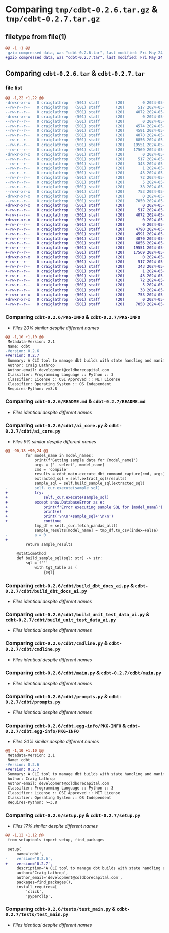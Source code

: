 # Comparing `tmp/cdbt-0.2.6.tar.gz` & `tmp/cdbt-0.2.7.tar.gz`

## filetype from file(1)

```diff
@@ -1 +1 @@
-gzip compressed data, was "cdbt-0.2.6.tar", last modified: Fri May 24 02:53:57 2024, max compression
+gzip compressed data, was "cdbt-0.2.7.tar", last modified: Fri May 24 03:04:36 2024, max compression
```

## Comparing `cdbt-0.2.6.tar` & `cdbt-0.2.7.tar`

### file list

```diff
@@ -1,22 +1,22 @@
-drwxr-xr-x   0 craiglathrop   (501) staff       (20)        0 2024-05-24 02:53:57.005233 cdbt-0.2.6/
--rw-r--r--   0 craiglathrop   (501) staff       (20)      517 2024-05-24 02:53:57.004326 cdbt-0.2.6/PKG-INFO
--rw-r--r--   0 craiglathrop   (501) staff       (20)     4072 2024-05-17 13:41:23.000000 cdbt-0.2.6/README.md
-drwxr-xr-x   0 craiglathrop   (501) staff       (20)        0 2024-05-24 02:53:56.995094 cdbt-0.2.6/cdbt/
--rw-r--r--   0 craiglathrop   (501) staff       (20)        0 2024-05-15 13:54:01.000000 cdbt-0.2.6/cdbt/__init__.py
--rw-r--r--   0 craiglathrop   (501) staff       (20)     4574 2024-05-24 02:53:34.000000 cdbt-0.2.6/cdbt/ai_core.py
--rw-r--r--   0 craiglathrop   (501) staff       (20)     4591 2024-05-24 02:45:14.000000 cdbt-0.2.6/cdbt/build_dbt_docs_ai.py
--rw-r--r--   0 craiglathrop   (501) staff       (20)     4070 2024-05-24 02:39:54.000000 cdbt-0.2.6/cdbt/build_unit_test_data_ai.py
--rw-r--r--   0 craiglathrop   (501) staff       (20)     6856 2024-05-24 02:51:51.000000 cdbt-0.2.6/cdbt/cmdline.py
--rw-r--r--   0 craiglathrop   (501) staff       (20)    19551 2024-05-24 02:39:54.000000 cdbt-0.2.6/cdbt/main.py
--rw-r--r--   0 craiglathrop   (501) staff       (20)    17569 2024-05-24 02:39:54.000000 cdbt-0.2.6/cdbt/prompts.py
-drwxr-xr-x   0 craiglathrop   (501) staff       (20)        0 2024-05-24 02:53:57.003803 cdbt-0.2.6/cdbt.egg-info/
--rw-r--r--   0 craiglathrop   (501) staff       (20)      517 2024-05-24 02:53:56.000000 cdbt-0.2.6/cdbt.egg-info/PKG-INFO
--rw-r--r--   0 craiglathrop   (501) staff       (20)      343 2024-05-24 02:53:56.000000 cdbt-0.2.6/cdbt.egg-info/SOURCES.txt
--rw-r--r--   0 craiglathrop   (501) staff       (20)        1 2024-05-24 02:53:56.000000 cdbt-0.2.6/cdbt.egg-info/dependency_links.txt
--rw-r--r--   0 craiglathrop   (501) staff       (20)       43 2024-05-24 02:53:56.000000 cdbt-0.2.6/cdbt.egg-info/entry_points.txt
--rw-r--r--   0 craiglathrop   (501) staff       (20)       72 2024-05-24 02:53:56.000000 cdbt-0.2.6/cdbt.egg-info/requires.txt
--rw-r--r--   0 craiglathrop   (501) staff       (20)        5 2024-05-24 02:53:56.000000 cdbt-0.2.6/cdbt.egg-info/top_level.txt
--rw-r--r--   0 craiglathrop   (501) staff       (20)       38 2024-05-24 02:53:57.005323 cdbt-0.2.6/setup.cfg
--rwxr-xr-x   0 craiglathrop   (501) staff       (20)      753 2024-05-24 02:53:52.000000 cdbt-0.2.6/setup.py
-drwxr-xr-x   0 craiglathrop   (501) staff       (20)        0 2024-05-24 02:53:57.002676 cdbt-0.2.6/tests/
--rw-r--r--   0 craiglathrop   (501) staff       (20)     7050 2024-05-15 13:54:01.000000 cdbt-0.2.6/tests/test_main.py
+drwxr-xr-x   0 craiglathrop   (501) staff       (20)        0 2024-05-24 03:04:36.805381 cdbt-0.2.7/
+-rw-r--r--   0 craiglathrop   (501) staff       (20)      517 2024-05-24 03:04:36.804657 cdbt-0.2.7/PKG-INFO
+-rw-r--r--   0 craiglathrop   (501) staff       (20)     4072 2024-05-17 13:41:23.000000 cdbt-0.2.7/README.md
+drwxr-xr-x   0 craiglathrop   (501) staff       (20)        0 2024-05-24 03:04:36.795362 cdbt-0.2.7/cdbt/
+-rw-r--r--   0 craiglathrop   (501) staff       (20)        0 2024-05-15 13:54:01.000000 cdbt-0.2.7/cdbt/__init__.py
+-rw-r--r--   0 craiglathrop   (501) staff       (20)     4790 2024-05-24 03:04:34.000000 cdbt-0.2.7/cdbt/ai_core.py
+-rw-r--r--   0 craiglathrop   (501) staff       (20)     4591 2024-05-24 02:45:14.000000 cdbt-0.2.7/cdbt/build_dbt_docs_ai.py
+-rw-r--r--   0 craiglathrop   (501) staff       (20)     4070 2024-05-24 02:39:54.000000 cdbt-0.2.7/cdbt/build_unit_test_data_ai.py
+-rw-r--r--   0 craiglathrop   (501) staff       (20)     6856 2024-05-24 02:51:51.000000 cdbt-0.2.7/cdbt/cmdline.py
+-rw-r--r--   0 craiglathrop   (501) staff       (20)    19551 2024-05-24 02:39:54.000000 cdbt-0.2.7/cdbt/main.py
+-rw-r--r--   0 craiglathrop   (501) staff       (20)    17569 2024-05-24 02:39:54.000000 cdbt-0.2.7/cdbt/prompts.py
+drwxr-xr-x   0 craiglathrop   (501) staff       (20)        0 2024-05-24 03:04:36.804067 cdbt-0.2.7/cdbt.egg-info/
+-rw-r--r--   0 craiglathrop   (501) staff       (20)      517 2024-05-24 03:04:36.000000 cdbt-0.2.7/cdbt.egg-info/PKG-INFO
+-rw-r--r--   0 craiglathrop   (501) staff       (20)      343 2024-05-24 03:04:36.000000 cdbt-0.2.7/cdbt.egg-info/SOURCES.txt
+-rw-r--r--   0 craiglathrop   (501) staff       (20)        1 2024-05-24 03:04:36.000000 cdbt-0.2.7/cdbt.egg-info/dependency_links.txt
+-rw-r--r--   0 craiglathrop   (501) staff       (20)       43 2024-05-24 03:04:36.000000 cdbt-0.2.7/cdbt.egg-info/entry_points.txt
+-rw-r--r--   0 craiglathrop   (501) staff       (20)       72 2024-05-24 03:04:36.000000 cdbt-0.2.7/cdbt.egg-info/requires.txt
+-rw-r--r--   0 craiglathrop   (501) staff       (20)        5 2024-05-24 03:04:36.000000 cdbt-0.2.7/cdbt.egg-info/top_level.txt
+-rw-r--r--   0 craiglathrop   (501) staff       (20)       38 2024-05-24 03:04:36.805453 cdbt-0.2.7/setup.cfg
+-rwxr-xr-x   0 craiglathrop   (501) staff       (20)      753 2024-05-24 03:04:22.000000 cdbt-0.2.7/setup.py
+drwxr-xr-x   0 craiglathrop   (501) staff       (20)        0 2024-05-24 03:04:36.803189 cdbt-0.2.7/tests/
+-rw-r--r--   0 craiglathrop   (501) staff       (20)     7050 2024-05-15 13:54:01.000000 cdbt-0.2.7/tests/test_main.py
```

### Comparing `cdbt-0.2.6/PKG-INFO` & `cdbt-0.2.7/PKG-INFO`

 * *Files 20% similar despite different names*

```diff
@@ -1,10 +1,10 @@
 Metadata-Version: 2.1
 Name: cdbt
-Version: 0.2.6
+Version: 0.2.7
 Summary: A CLI tool to manage dbt builds with state handling and manifest management
 Author: Craig Lathrop
 Author-email: development@coldborecapital.com
 Classifier: Programming Language :: Python :: 3
 Classifier: License :: OSI Approved :: MIT License
 Classifier: Operating System :: OS Independent
 Requires-Python: >=3.8
```

### Comparing `cdbt-0.2.6/README.md` & `cdbt-0.2.7/README.md`

 * *Files identical despite different names*

### Comparing `cdbt-0.2.6/cdbt/ai_core.py` & `cdbt-0.2.7/cdbt/ai_core.py`

 * *Files 9% similar despite different names*

```diff
@@ -90,18 +90,24 @@
         for model_name in model_names:
             print(f'Getting sample data for {model_name}')
             args = ['--select', model_name]
             cmd = 'compile'
             results = cdbt_main.execute_dbt_command_capture(cmd, args)
             extracted_sql = self.extract_sql(results)
             sample_sql = self.build_sample_sql(extracted_sql)
-            self._cur.execute(sample_sql)
+            try:
+                self._cur.execute(sample_sql)
+            except snow.DatabaseError as e:
+                print(f'Error executing sample SQL for {model_name}')
+                print(e)
+                print('\n\n'+sample_sql+'\n\n')
+                continue
             tmp_df = self._cur.fetch_pandas_all()
             sample_results[model_name] = tmp_df.to_csv(index=False)
-            a = 0
+
         return sample_results
 
     @staticmethod
     def build_sample_sql(sql: str) -> str:
         sql = f'''
             with tgt_table as (
                 {sql}
```

### Comparing `cdbt-0.2.6/cdbt/build_dbt_docs_ai.py` & `cdbt-0.2.7/cdbt/build_dbt_docs_ai.py`

 * *Files identical despite different names*

### Comparing `cdbt-0.2.6/cdbt/build_unit_test_data_ai.py` & `cdbt-0.2.7/cdbt/build_unit_test_data_ai.py`

 * *Files identical despite different names*

### Comparing `cdbt-0.2.6/cdbt/cmdline.py` & `cdbt-0.2.7/cdbt/cmdline.py`

 * *Files identical despite different names*

### Comparing `cdbt-0.2.6/cdbt/main.py` & `cdbt-0.2.7/cdbt/main.py`

 * *Files identical despite different names*

### Comparing `cdbt-0.2.6/cdbt/prompts.py` & `cdbt-0.2.7/cdbt/prompts.py`

 * *Files identical despite different names*

### Comparing `cdbt-0.2.6/cdbt.egg-info/PKG-INFO` & `cdbt-0.2.7/cdbt.egg-info/PKG-INFO`

 * *Files 20% similar despite different names*

```diff
@@ -1,10 +1,10 @@
 Metadata-Version: 2.1
 Name: cdbt
-Version: 0.2.6
+Version: 0.2.7
 Summary: A CLI tool to manage dbt builds with state handling and manifest management
 Author: Craig Lathrop
 Author-email: development@coldborecapital.com
 Classifier: Programming Language :: Python :: 3
 Classifier: License :: OSI Approved :: MIT License
 Classifier: Operating System :: OS Independent
 Requires-Python: >=3.8
```

### Comparing `cdbt-0.2.6/setup.py` & `cdbt-0.2.7/setup.py`

 * *Files 17% similar despite different names*

```diff
@@ -1,12 +1,12 @@
 from setuptools import setup, find_packages
 
 setup(
     name='cdbt',
-    version='0.2.6',
+    version='0.2.7',
     description='A CLI tool to manage dbt builds with state handling and manifest management',
     author='Craig Lathrop',
     author_email='development@coldborecapital.com',
     packages=find_packages(),
     install_requires=[
         'click',
         'pyperclip',
```

### Comparing `cdbt-0.2.6/tests/test_main.py` & `cdbt-0.2.7/tests/test_main.py`

 * *Files identical despite different names*

